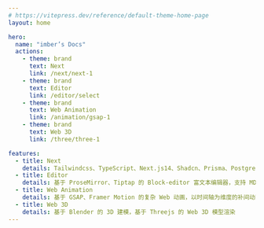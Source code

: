 ```yaml
---
# https://vitepress.dev/reference/default-theme-home-page
layout: home

hero:
  name: "imber’s Docs"
  actions:
    - theme: brand
      text: Next
      link: /next/next-1
    - theme: brand
      text: Editor
      link: /editor/select
    - theme: brand
      text: Web Animation
      link: /animation/gsap-1
    - theme: brand
      text: Web 3D
      link: /three/three-1

features:
  - title: Next
    details: Tailwindcss、TypeScript、Next.js14、Shadcn、Prisma、PostgreSql、Supabase、NextAuth、Docker、Github Action、Strapi 等一套海外技术栈
  - title: Editor
    details: 基于 ProseMirror、Tiptap 的 Block-editor 富文本编辑器，支持 MD、AI、协同
  - title: Web Animation
    details: 基于 GSAP、Framer Motion 的复杂 Web 动画，以时间轴为维度的补间动画，滚动视差动画
  - title: Web 3D
    details: 基于 Blender 的 3D 建模，基于 Threejs 的 Web 3D 模型渲染
---
```


